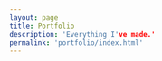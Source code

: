 ```yaml
---
layout: page
title: Portfolio
description: 'Everything I've made.'
permalink: 'portfolio/index.html'
---
```


